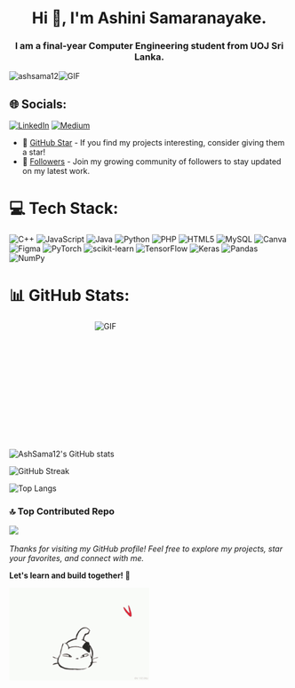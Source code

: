 
<h1 align="center">Hi 👋, I'm Ashini Samaranayake.</h1>
<h3 align="center">I am a final-year Computer Engineering student from UOJ Sri Lanka. </h3>

<p>
  <img align="left" src="https://komarev.com/ghpvc/?username=ashsama12&label=Profile%20views&color=0e75b6&style=flat" alt="ashsama12" />
</p>

<img align="rightt" alt="GIF" src="https://cdn.dribbble.com/users/2704414/screenshots/7466903/media/b08ab576316bd4582fef189f471cd9e5.gif" width="300" />

## 🌐 Socials:
[![LinkedIn](https://img.shields.io/badge/LinkedIn-%230077B5.svg?logo=linkedin&logoColor=white)](https://www.linkedin.com/in/ashini-samaranayake-756502225/) 
[![Medium](https://img.shields.io/badge/Medium-12100E?logo=medium&logoColor=white)](https://medium.com/@ashinisamaranayake) 

- 🌟 [GitHub Star](https://github.com/AshSama12) - If you find my projects interesting, consider giving them a star!
- 👥 [Followers](https://github.com/AshSama12?tab=followers) - Join my growing community of followers to stay updated on my latest work.

# 💻 Tech Stack:
![C++](https://img.shields.io/badge/c++-%2300599C.svg?style=for-the-badge&logo=c%2B%2B&logoColor=white) ![JavaScript](https://img.shields.io/badge/javascript-%23323330.svg?style=for-the-badge&logo=javascript&logoColor=%23F7DF1E) ![Java](https://img.shields.io/badge/java-%23ED8B00.svg?style=for-the-badge&logo=openjdk&logoColor=white) ![Python](https://img.shields.io/badge/python-3670A0?style=for-the-badge&logo=python&logoColor=ffdd54) ![PHP](https://img.shields.io/badge/php-%23777BB4.svg?style=for-the-badge&logo=php&logoColor=white) ![HTML5](https://img.shields.io/badge/html5-%23E34F26.svg?style=for-the-badge&logo=html5&logoColor=white) ![MySQL](https://img.shields.io/badge/mysql-4479A1.svg?style=for-the-badge&logo=mysql&logoColor=white) ![Canva](https://img.shields.io/badge/Canva-%2300C4CC.svg?style=for-the-badge&logo=Canva&logoColor=white) ![Figma](https://img.shields.io/badge/figma-%23F24E1E.svg?style=for-the-badge&logo=figma&logoColor=white) ![PyTorch](https://img.shields.io/badge/PyTorch-%23EE4C2C.svg?style=for-the-badge&logo=PyTorch&logoColor=white) ![scikit-learn](https://img.shields.io/badge/scikit--learn-%23F7931E.svg?style=for-the-badge&logo=scikit-learn&logoColor=white) ![TensorFlow](https://img.shields.io/badge/TensorFlow-%23FF6F00.svg?style=for-the-badge&logo=TensorFlow&logoColor=white) ![Keras](https://img.shields.io/badge/Keras-%23D00000.svg?style=for-the-badge&logo=Keras&logoColor=white) ![Pandas](https://img.shields.io/badge/pandas-%23150458.svg?style=for-the-badge&logo=pandas&logoColor=white) ![NumPy](https://img.shields.io/badge/numpy-%23013243.svg?style=for-the-badge&logo=numpy&logoColor=white)

# 📊 GitHub Stats:
<img align="right" alt="GIF" src="https://user-images.githubusercontent.com/74038190/216649426-0c2ee152-84d8-4707-85c4-27a378d2f78a.gif" width="350" height="230" />

![AshSama12's GitHub stats](https://github-readme-stats.vercel.app/api?username=AshSama12&theme=dark&hide_border=false&include_all_commits=false&count_private=false)

![GitHub Streak](https://github-readme-streak-stats.herokuapp.com/?user=AshSama12&theme=dark&hide_border=false)

![Top Langs](https://github-readme-stats.vercel.app/api/top-langs/?username=AshSama12&theme=dark&hide_border=false&include_all_commits=false&count_private=false&layout=compact)

### 🔝 Top Contributed Repo
![](https://github-contributor-stats.vercel.app/api?username=AshSama12&limit=5&theme=dark&combine_all_yearly_contributions=true)

*Thanks for visiting my GitHub profile! Feel free to explore my projects, star your favorites, and connect with me.*

**Let's learn and build together! 🚀**

<img align="center" alt="GIF" src="cat-jump.gif" width="50%" />
